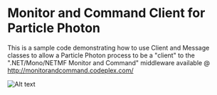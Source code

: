 # Monitor and Command Client for Particle Photon

This is a sample code demonstrating how to use Client and Message classes to allow a Particle Photon process to be a "client" to the ".NET/Mono/NETMF Monitor and Command" middleware available @ http://monitorandcommand.codeplex.com/

![Alt text](http://img.youtube.com/vi/nfd8XJ2L2gg/sddefault.jpg ".NET/Mono/NETMF Monitor and Command, C++/Wiring client for Photon")
